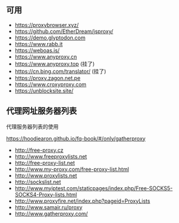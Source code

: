 ## 可用

* https://proxybrowser.xyz/
* https://github.com/EtherDream/jsproxy/
* https://demo.glyptodon.com
* https://www.rabb.it
* https://weboas.is/
* https://www.anyproxy.cn
* https://www.anyproxy.top (挂了)
* https://cn.bing.com/translator/ (挂了)
* https://proxy.zagon.net.pe
* https://www.croxyproxy.com
* https://unblocksite.site/


## 代理网址服务器列表

代理服务器列表的使用

https://hoodiearon.github.io/fq-book/#/only/gatherproxy

* http://free-proxy.cz
* http://www.freeproxylists.net
* http://free-proxy-list.net
* http://www.my-proxy.com/free-proxy-list.html
* http://www.proxylists.net
* http://sockslist.net
* http://www.myiptest.com/staticpages/index.php/Free-SOCKS5-SOCKS4-Proxy-lists.html
* http://www.proxyfire.net/index.php?pageid=ProxyLists
* http://www.samair.ru/proxy
* http://www.gatherproxy.com/
